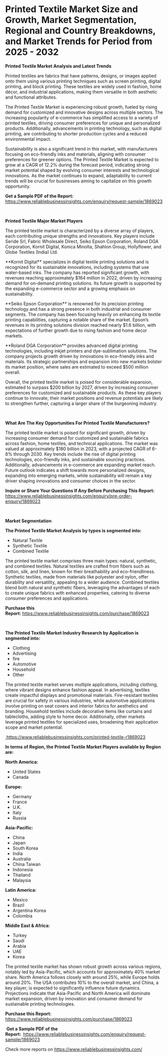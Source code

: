 <p><h1>Printed Textile Market Size and Growth, Market Segmentation, Regional and Country Breakdowns, and Market Trends for Period from 2025 -  2032</h1></p><p><strong>Printed Textile Market Analysis and Latest Trends</strong></p>
<p><p>Printed textiles are fabrics that have patterns, designs, or images applied onto them using various printing techniques such as screen printing, digital printing, and block printing. These textiles are widely used in fashion, home décor, and industrial applications, making them versatile in both aesthetic and functional attributes.</p><p>The Printed Textile Market is experiencing robust growth, fueled by rising demand for customized and innovative designs across multiple sectors. The increasing popularity of e-commerce has simplified access to a variety of printed textiles, driving consumer preferences for unique and personalized products. Additionally, advancements in printing technology, such as digital printing, are contributing to shorter production cycles and a reduced environmental impact.</p><p>Sustainability is also a significant trend in this market, with manufacturers focusing on eco-friendly inks and materials, aligning with consumer preferences for greener options. The Printed Textile Market is expected to grow at a CAGR of 12.2% during the forecast period, indicating strong market potential shaped by evolving consumer interests and technological innovations. As the market continues to expand, adaptability to current trends will be crucial for businesses aiming to capitalize on this growth opportunity.</p></p>
<p><strong>Get a Sample PDF of the Report:&nbsp;</strong> <a href="https://www.reliablebusinessinsights.com/enquiry/request-sample/1869023?utm_campaign=3000&utm_medium=2&utm_source=Github&utm_content=ia&utm_term=31032025&utm_id=printed-textile">https://www.reliablebusinessinsights.com/enquiry/request-sample/1869023</a></p>
<p>&nbsp;</p>
<p><strong>Printed Textile Major Market Players</strong></p>
<p><p>The printed textile market is characterized by a diverse array of players, each contributing unique strengths and innovations. Key players include Seride Srl, Fabric Wholesale Direct, Seiko Epson Corporation, Roland DGA Corporation, Kornit Digital, Konica Minolta, Shahlon Group, Hollyflower, and Globe Textiles (India) Ltd.</p><p>**Kornit Digital** specializes in digital textile printing solutions and is recognized for its sustainable innovations, including systems that use water-based inks. The company has reported significant growth, with revenues reaching approximately $164 million in 2022, driven by increasing demand for on-demand printing solutions. Its future growth is supported by the expanding e-commerce sector and a growing emphasis on sustainability.</p><p>**Seiko Epson Corporation** is renowned for its precision printing technology and has a strong presence in both industrial and consumer segments. The company has been focusing heavily on enhancing its textile printing capabilities, capturing a notable share of the market. Epson’s revenues in its printing solutions division reached nearly $1.6 billion, with expectations of further growth due to rising fashion and home decor markets.</p><p>**Roland DGA Corporation** provides advanced digital printing technologies, including inkjet printers and dye-sublimation solutions. The company projects growth driven by innovations in eco-friendly inks and materials. Its strategic partnerships and expansion into new markets bolster its market position, where sales are estimated to exceed $500 million overall.</p><p>Overall, the printed textile market is poised for considerable expansion, estimated to surpass $200 billion by 2027, driven by increasing consumer preferences for customized and sustainable products. As these key players continue to innovate, their market positions and revenue potentials are likely to strengthen further, capturing a larger share of the burgeoning industry.</p></p>
<p>&nbsp;</p>
<p><strong>What Are The Key Opportunities For Printed Textile Manufacturers?</strong></p>
<p><p>The printed textile market is poised for significant growth, driven by increasing consumer demand for customized and sustainable fabrics across fashion, home textiles, and technical applications. The market was valued at approximately $180 billion in 2023, with a projected CAGR of 6-8% through 2030. Key trends include the rise of digital printing technologies, eco-friendly inks, and sustainable sourcing practices. Additionally, advancements in e-commerce are expanding market reach. Future outlook indicates a shift towards more personalized designs, expanding into emerging markets, while sustainability will remain a key driver shaping innovations and consumer choices in the sector.</p></p>
<p><strong>Inquire or Share Your Questions If Any Before Purchasing This Report:</strong> <a href="https://www.reliablebusinessinsights.com/enquiry/pre-order-enquiry/1869023?utm_campaign=3000&utm_medium=2&utm_source=Github&utm_content=ia&utm_term=31032025&utm_id=printed-textile">https://www.reliablebusinessinsights.com/enquiry/pre-order-enquiry/1869023</a></p>
<p>&nbsp;</p>
<p><strong>Market Segmentation</strong></p>
<p><strong>The Printed Textile Market Analysis by types is segmented into:</strong></p>
<p><ul><li>Natural Textile</li><li>Synthetic Textile</li><li>Combined Textile</li></ul></p>
<p><p>The printed textile market comprises three main types: natural, synthetic, and combined textiles. Natural textiles are crafted from fibers such as cotton, silk, and linen, known for their breathability and eco-friendliness. Synthetic textiles, made from materials like polyester and nylon, offer durability and versatility, appealing to a wider audience. Combined textiles blend both natural and synthetic fibers, leveraging the advantages of each to create unique fabrics with enhanced properties, catering to diverse consumer preferences and applications.</p></p>
<p><strong>Purchase this Report:&nbsp;</strong><a href="https://www.reliablebusinessinsights.com/purchase/1869023?utm_campaign=3000&utm_medium=2&utm_source=Github&utm_content=ia&utm_term=31032025&utm_id=printed-textile">https://www.reliablebusinessinsights.com/purchase/1869023</a></p>
<p>&nbsp;</p>
<p><strong>The Printed Textile Market Industry Research by Application is segmented into:</strong></p>
<p><ul><li>Clothing</li><li>Advertising</li><li>fire</li><li>Automotive</li><li>Household</li><li>Other</li></ul></p>
<p><p>The printed textile market serves multiple applications, including clothing, where vibrant designs enhance fashion appeal. In advertising, textiles create impactful displays and promotional materials. Fire-resistant textiles are crucial for safety in various industries, while automotive applications involve printing on seat covers and interior fabrics for aesthetics and branding. Household textiles include decorative items like curtains and tablecloths, adding style to home decor. Additionally, other markets leverage printed textiles for specialized uses, broadening their application scope and market potential.</p></p>
<p><a href="https://www.reliablebusinessinsights.com/printed-textile-r1869023?utm_campaign=3000&utm_medium=2&utm_source=Github&utm_content=ia&utm_term=31032025&utm_id=printed-textile">&nbsp;https://www.reliablebusinessinsights.com/printed-textile-r1869023</a></p>
<p><strong>In terms of Region, the Printed Textile Market Players available by Region are:</strong></p>
<p>
    <p> <strong> North America: </strong>
        <ul>
            <li>United States</li>
            <li>Canada</li>
        </ul>
        </p> 
    <p> <strong> Europe: </strong>
        <ul>
            <li>Germany</li>
            <li>France</li>
            <li>U.K.</li>
            <li>Italy</li>
            <li>Russia</li>
        </ul>
        </p> 
    <p> <strong> Asia-Pacific: </strong>
        <ul>
            <li>China</li>
            <li>Japan</li>
            <li>South Korea</li>
            <li>India</li>
            <li>Australia</li>
            <li>China Taiwan</li>
            <li>Indonesia</li>
            <li>Thailand</li>
            <li>Malaysia</li>
        </ul>
        </p> 
    <p> <strong> Latin America: </strong>
        <ul>
            <li>Mexico</li>
            <li>Brazil</li>
            <li>Argentina Korea</li>
            <li>Colombia</li>
        </ul>
        </p> 
    <p> <strong> Middle East & Africa: </strong>
        <ul>
            <li>Turkey</li>
            <li>Saudi</li>
            <li>Arabia</li>
            <li>UAE</li>
            <li>Korea</li>
        </ul>
    </p>
    </p>
<p><p>The printed textile market has shown robust growth across various regions, notably led by Asia-Pacific, which accounts for approximately 40% market share. North America follows closely with around 25%, while Europe holds around 20%. The USA contributes 10% to the overall market, and China, a key player, is expected to significantly influence future dynamics. Projections indicate that Asia-Pacific and North America will dominate market expansion, driven by innovation and consumer demand for sustainable printing technologies.</p></p>
<p><strong>Purchase this Report: </strong><a href="https://www.reliablebusinessinsights.com/purchase/1869023?utm_campaign=3000&utm_medium=2&utm_source=Github&utm_content=ia&utm_term=31032025&utm_id=printed-textile">https://www.reliablebusinessinsights.com/purchase/1869023</a></p>
<p>&nbsp;<strong>Get a Sample PDF of the Report:&nbsp;&nbsp;</strong><a href="https://www.reliablebusinessinsights.com/enquiry/request-sample/1869023?utm_campaign=3000&utm_medium=2&utm_source=Github&utm_content=ia&utm_term=31032025&utm_id=printed-textile">https://www.reliablebusinessinsights.com/enquiry/request-sample/1869023</a></p>
<p><strong></strong></p>
<p>Check more reports on <a href="https://www.reliablebusinessinsights.com/?utm_campaign=3000&utm_medium=2&utm_source=Github&utm_content=ia&utm_term=31032025&utm_id=printed-textile">https://www.reliablebusinessinsights.com/</a></p>